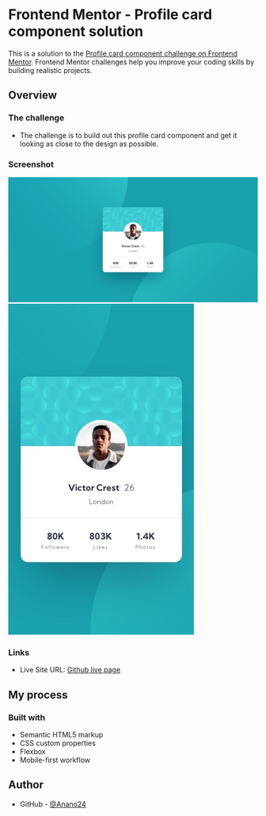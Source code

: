 # Frontend Mentor - Profile card component solution

This is a solution to the [Profile card component challenge on Frontend Mentor](https://www.frontendmentor.io/challenges/profile-card-component-cfArpWshJ). Frontend Mentor challenges help
you improve your coding skills by building realistic projects. 

## Overview

### The challenge

- The challenge is to build out this profile card component and get it looking as close to the design as possible.

### Screenshot

![Design of Desktop versions](./design/desktop-design.jpg)
![Design of Mobile versions](./design/mobile-design.jpg)

### Links

- Live Site URL: [Github live page](https://anano24.github.io/HTML-CSS-projects/)

## My process

### Built with

- Semantic HTML5 markup
- CSS custom properties
- Flexbox
- Mobile-first workflow

## Author

- GitHub - [@Anano24](https://github.com/Anano24)

